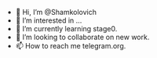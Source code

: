 - 👋 Hi, I’m @Shamkolovich
- 👀 I’m interested in ...
- 🌱 I’m currently learning stage0.
- 💞️ I’m looking to collaborate on new work.
- 📫 How to reach me telegram.org.

<!---
Shamkolovich/Shamkolovich is a ✨ special ✨ repository because its `README.md` (this file) appears on your GitHub profile.
You can click the Preview link to take a look at your changes.
--->
